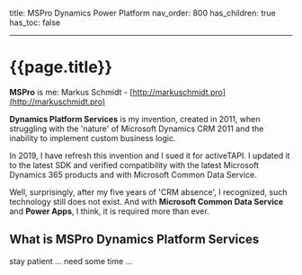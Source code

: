 title: MSPro Dynamics Power Platform
nav_order: 800
has_children: true
has_toc: false

---

# {{page.title}}

**MSPro** is me: Markus Schmidt - [http://markuschmidt.pro](http://markuschmidt.pro)

**Dynamics Platform Services** is my invention, created in 2011, when struggling with the 'nature' of Microsoft Dynamics CRM 2011 and the inability to implement custom business logic. 

In 2019, I have refresh this invention and I sued it for activeTAPI. I updated it to the latest SDK and verified compatibility with the latest Microsoft Dynamics 365 products and with Microsoft Common Data Service. 

Well, surprisingly, after my five years of 'CRM absence', I recognized, such technology still does not exist. And with **Microsoft Common Data Service** and **Power Apps**, I think, it is required more than ever.

## What is MSPro Dynamics Platform Services

stay patient ... need some time ...